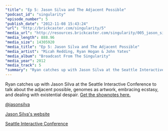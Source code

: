 ```yaml
---
"title": "Ep 5: Jason Silva and The Adjacent Possible"
"podcast_id": "singularity"
"episode_number": 5
"publish_date": "2012-11-08 15:43:24"
"url": "http://brickcaster.com/singularity/5"
"media_url": "http://resources.brickcaster.com/singularity/005_jason_silva.mp3"
"media_length": 888.96
"media_size": 14305920
"media_title": "Ep 5: Jason Silva and The Adjacent Possible"
"media_artist": "Micah Redding, Ryan Hogan & John Yates"
"media_album": "Broadcast From The Singularity"
"media_year": 2012
"media_track": 5
"summary": "Ryan catches up with Jason Silva at the Seattle Interactive Conference to talk about the adjacent possible, genomes as artwork, embracing ecstasy, and dealing with existential despair."
---
```

Ryan catches up with Jason Silva at the Seattle Interactive Conference to talk about the adjacent possible, genomes as artwork, embracing ecstasy, and dealing with existential despair. [Get the shownotes here.](http://brickcaster.com/singularity/5)

[@jasonsilva](https://twitter.com/jasonsilva)

[Jason Silva's website](http://thisisjasonsilva.com/)

[Seattle Interactive Conference](http://www.seattleinteractive.com/)
